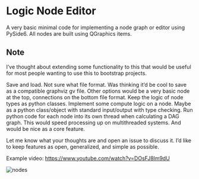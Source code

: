 # Logic Node Editor

A very basic minimal code for implementing a node graph or editor using PySide6. All nodes are built using QGraphics items.

## Note
I’ve thought about extending some functionality to this that would be useful for most people wanting to use this to bootstrap projects.

Save and load. Not sure what file format. Was thinking it’d be cool to save as a compatible graphviz gv file. Other options would be a very basic node at the top, connections on the bottom file format. Keep the logic of node types as python classes.
Implement some compute logic on a node. Maybe as a python class/object with standard input/output with type checking. 
Run python code for each node into its own thread when calculating a DAG graph. This would speed processing up on multithreaded systems. And would be nice as a core feature. 


Let me know what your thoughts are and open an issue to discuss it. I’d like to keep features as open, generalized, and simple as possible.

Example video: https://www.youtube.com/watch?v=DOsFJ8lm9dU

![nodes](https://github.com/bhowiebkr/simple-node-editor/blob/master/images/node_editor.jpg)
